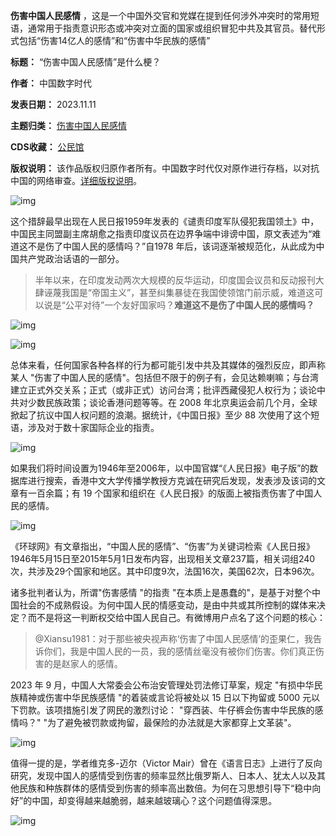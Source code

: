 
**伤害中国人民感情** ，这是一个中国外交官和党媒在提到任何涉外冲突时的常用短语，通常用于指责意识形态或冲突对立面的国家或组织冒犯中共及其官员。替代形式包括“伤害14亿人的感情”和“伤害中华民族的感情”




**标题：** “伤害中国人民感情”是什么梗？  

**作者：** 中国数字时代  

**发表日期：** 2023.11.11  

**主题归类：** [伤害中国人民感情](https://chinadigitaltimes.net/space/伤害中国人民感情)  

**CDS收藏：** [公民馆](https://chinadigitaltimes.net/space/%E5%85%AC%E6%B0%91%E9%A6%86)  

**版权说明：** 该作品版权归原作者所有。中国数字时代仅对原作进行存档，以对抗中国的网络审查。[详细版权说明](https://chinadigitaltimes.net/chinese/copyright)。


![img](https://chinadigitaltimes.net/chinese/files/2023/11/image2-1.png)


这个措辞最早出现在人民日报1959年发表的《谴责印度军队侵犯我国领土》中，中国民主同盟副主席胡愈之指责印度议员在边界争端中诽谤中国，原文表述为“难道这不是伤了中国人民的感情吗？”自1978 年后，该词逐渐被规范化，从此成为中国共产党政治话语的一部分。



> 
> 半年以来，在印度发动两次大规模的反华运动，印度国会议员和反动报刊大肆诬蔑我国是“帝国主义”，甚至纠集暴徒在我国使领馆门前示威，难道这可以说是“公平对待”一个友好国家吗？**难道这不是伤了中国人民的感情吗？** 
> 
> 
> 


![img](https://chinadigitaltimes.net/chinese/files/2023/11/20150605092258357.png)


![img](https://chinadigitaltimes.net/chinese/files/2023/11/p8562181a126065329.jpg)


总体来看，任何国家各种各样的行为都可能引发中共及其媒体的强烈反应，即声称某人 "伤害了中国人民的感情"。包括但不限于的例子有，会见达赖喇嘛；与台湾建立正式外交关系；正式（或非正式）访问台湾；批评西藏侵犯人权行为；谈论中共对少数民族政策；谈论香港问题等等。在 2008 年北京奥运会前几个月，全球掀起了抗议中国人权问题的浪潮。据统计，《中国日报》至少 88 次使用了这个短语，涉及对于数十家国际企业的指责。


![img](https://chinadigitaltimes.net/chinese/files/2023/11/DZoNqTlU0AYkpG2.jpg)


如果我们将时间设置为1946年至2006年，以中国官媒“《人民日报》电子版”的数据库进行搜索，香港中文大学传播学教授方克诚在研究后发现，发表涉及该词的文章有一百余篇；有 19 个国家和组织在《人民日报》的版面上被指责伤害了中国人民的感情。


![img](https://chinadigitaltimes.net/chinese/files/2023/11/image3-1.png)


《环球网》有文章指出，“中国人民的感情”、“伤害”为关键词检索《人民日报》1946年5月15日至2015年5月1日发布内容，出现相关文章237篇，相关词组240次，共涉及29个国家和地区。其中印度9次，法国16次，美国62次，日本96次。


诸多批判者认为，所谓"伤害感情 "的指责 "在本质上是愚蠢的"，是基于对整个中国社会的不成熟假设。为何中国人民的情感变动，是由中共或其所控制的媒体来决定？而不是将这一判断权交给中国人民自己。有微博用户点名了这个问题的核心：



> 
> @Xiansu1981：对于那些被央视声称‘伤害了中国人民感情’的歪果仁，我告诉你们，我是中国人民的一员，我的感情丝毫没有被你们伤害。你们真正伤害的是赵家人的感情。
> 
> 
> 


2023 年 9 月，中国人大常委会公布治安管理处罚法修订草案，规定 "有损中华民族精神或伤害中华民族感情 "的着装或言论将被处以 15 日以下拘留或 5000 元以下罚款。该项措施引发了网民的激烈讨论： "穿西装、牛仔裤会伤害中华民族的感情吗？" "为了避免被罚款或拘留，最保险的办法就是大家都穿上文革装"。


![img](https://chinadigitaltimes.net/chinese/files/2023/11/image1.png)


值得一提的是，学者维克多-迈尔（Victor Mair）曾在《语言日志》上进行了反向研究，发现中国人的感情受到伤害的频率显然比俄罗斯人、日本人、犹太人以及其他民族和种族群体的感情受到伤害的频率高出数倍。为何在习思想引导下“稳中向好”的中国，却变得越来越脆弱，越来越玻璃心？这个问题值得深思。


![img](https://chinadigitaltimes.net/chinese/files/2023/11/article-5df88898df6af.jpg)

